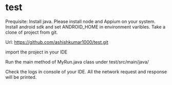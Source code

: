 # test

Prequisite:
Install java.
Please install node and Appium on your system.
Install android sdk and set ANDROID_HOME in environment varibles.
Take a clone of project from git.

Url: https://github.com/ashishkumar1000/test.git

import the project in your IDE

Run the main method of MyRun.java class under test/src/main/java/

Check the logs in console of your IDE. All the network request and response will be printed.
